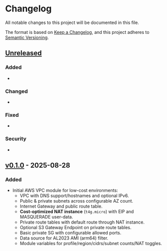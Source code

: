 # Changelog
All notable changes to this project will be documented in this file.

The format is based on [Keep a Changelog](https://keepachangelog.com/en/1.1.0/),
and this project adheres to [Semantic Versioning](https://semver.org/spec/v2.0.0.html).

## [Unreleased]
### Added
- 

### Changed
- 

### Fixed
- 

### Security
- 

## [v0.1.0] - 2025-08-28
### Added
- Initial AWS VPC module for low-cost environments:
  - VPC with DNS support/hostnames and optional IPv6.
  - Public & private subnets across configurable AZ count.
  - Internet Gateway and public route table.
  - **Cost-optimized NAT instance** (`t4g.micro`) with EIP and MASQUERADE user-data.
  - Private route tables with default route through NAT instance.
  - Optional S3 Gateway Endpoint on private route tables.
  - Basic private SG with configurable allowed ports.
  - Data source for AL2023 AMI (arm64) filter.
  - Module variables for profile/region/cidrs/subnet counts/NAT toggles.

[Unreleased]: https://github.com/joerawr/datacynth-tf-modules/compare/v0.1.0...HEAD
[v0.1.0]: https://github.com/joerawr/datacynth-tf-modules/releases/tag/v0.1.0

